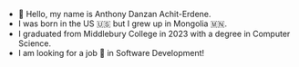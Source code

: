 - 👋 Hello, my name is Anthony Danzan Achit-Erdene.  
- I was born in the US 🇺🇸 but I grew up in Mongolia 🇲🇳.  
- I graduated from Middlebury College in 2023 with a degree in Computer Science.  
- I am looking for a job 💼 in Software Development!
